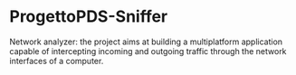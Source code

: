 # ProgettoPDS-Sniffer
Network analyzer: the project aims at building a multiplatform application capable of intercepting incoming and outgoing traffic through the network interfaces of a computer.
